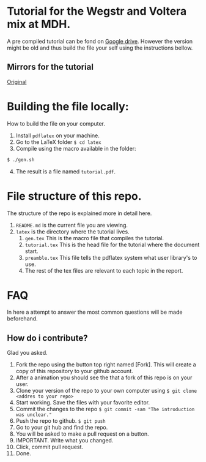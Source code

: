 # Tutorial for the Wegstr and Voltera mix at MDH.
A pre compiled tutorial can be fond on [Google drive](https://drive.google.com/file/d/1DNc1oQEYtZHavuw34UykJabp4SfllP6U/view?usp=sharing).
However the version might be old and thus build the file your self using the instructions bellow.

## Mirrors for the tutorial
[Original](https://drive.google.com/file/d/1DNc1oQEYtZHavuw34UykJabp4SfllP6U/view?usp=sharing)

# Building the file locally:
How to build the file on your computer.
1. Install `pdflatex` on your machine.
2. Go to the LaTeX folder `$ cd latex`
3. Compile using the macro available in the folder:
```bash
$ ./gen.sh
```
4. The result is a file named `tutorial.pdf`.

# File structure of this repo.
The structure of the repo is explained more in detail here.
1. `README.md` is the current file you are viewing.
2. `latex` is the directory where the tutorial lives.
    1. `gen.tex` This is the macro file that compiles the tutorial.
    2. `tutorial.tex` This is the head file for the tutorial where the document start.
    3. `preamble.tex` This file tells the pdflatex system what user library's to use.
    4. The rest of the tex files are relevant to each topic in the report.

# FAQ
In here a attempt to answer the most common questions will be made beforehand.
## How do i contribute?
Glad you asked.
1. Fork the repo using the button top right named [Fork]. This will create a copy of this repository to your github account.
2. After a animation you should see the that a fork of this repo is on your user.
3. Clone your version of the repo to your own computer using `$ git clone <addres to your repo>`
4. Start working. Save the files with your favorite editor.
5. Commit the changes to the repo `$ git commit -sam "The introduction was unclear."`
6. Push the repo to github.  `$ git push`
7. Go to your git hub and find the repo.
8. You will be asked to make a pull request on a button.
9. IMPORTANT. Write what you changed.
10. Click, commit pull request.
11. Done.


